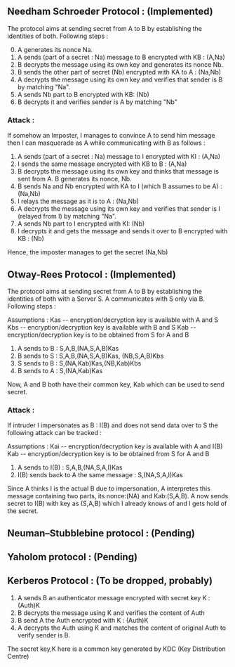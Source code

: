 ## Needham Schroeder Protocol : (Implemented)

The protocol aims at sending secret from A to B by establishing the identities of both. Following steps : 

0. A generates its nonce Na.
1. A sends (part of a secret : Na) message to B encrypted with KB : (A,Na)<KB> 
2. B decrypts the message using its own key and generates its nonce Nb.
3. B sends the other part of secret (Nb) encrypted with KA to A : (Na,Nb)<KA> 
4. A decrypts the message using its own key and verifies that sender is B by matching "Na". 
5. A sends Nb part to B encrypted with KB: (Nb)<KB>
6. B decrypts it and verifies sender is A by matching "Nb"


### Attack : 
If somehow an Imposter, I manages to convince A to send him message then I can masquerade as A while communicating with B as follows : 

1. A sends (part of a secret : Na) message to I encrypted with KI : (A,Na)<KI> 
2. I sends the same message encrypted with KB to B : (A,Na)<KB> 
3. B decrypts the message using its own key and thinks that message is sent from A. B generates its nonce, Nb.
3. B sends Na and Nb encrypted with KA to I (which B assumes to be A) : (Na,Nb)<KA>
4. I relays the message as it is to A : (Na,Nb)<KA>
4. A decrypts the message using its own key and verifies that sender is I (relayed from I) by matching "Na". 
5. A sends Nb part to I encrypted with KI: (Nb)<KI>
6. I decrypts it and gets the message and sends it over to B encrypted with KB : (Nb)<KB>

Hence, the imposter manages to get the secret (Na,Nb)



## Otway-Rees Protocol : (Implemented)

The protocol aims at sending secret from A to B by establishing the identities of both with a Server S. A communicates with S only via B. Following steps : 

Assumptions : 
Kas -- encryption/decryption key is available with A and S
Kbs -- encryption/decryption key is available with B and S
Kab -- encryption/decryption key is to be obtained from S for A and B

1. A sends to B : S,A,B,(NA,S,A,B)Kas
2. B sends to S : S,A,B,(NA,S,A,B)Kas, (NB,S,A,B)Kbs
3. S sends to B : S,(NA,Kab)Kas,(NB,Kab)Kbs
4. B sends to A : S,(NA,Kab)Kas

Now, A and B both have their common key, Kab which can be used to send secret.

### Attack :
If intruder I impersonates as B : I(B) and does not send data over to S the following attack can be tracked :

Assumptions : 
Kai -- encryption/decryption key is available with A and I(B)
Kab -- encryption/decryption key is to be obtained from S for A and B

1. A sends to I(B) : S,A,B,(NA,S,A,I)Kas
2. I(B) sends back to A the same message : S,(NA,S,A,I)Kas

Since A thinks I is the actual B due to impersonation, A interpretes this message containing two parts, its nonce:(NA) and Kab:(S,A,B). A now sends secret to I(B) with key as (S,A,B) which I already knows of and I gets hold of the secret.

## Neuman–Stubblebine protocol : (Pending)
## Yaholom protocol : (Pending)

## Kerberos Protocol : (To be dropped, probably)

1. A sends B an authenticator message encrypted with secret key K : (Auth)K
2.  B decrypts the message using K and verifies the content of Auth 
3.  B send A the Auth encrypted with K : (Auth)K
4. A decrypts the Auth using K and matches the content of original Auth to verify sender is B.

The secret key,K here is a common key generated by KDC (Key Distribution Centre)


